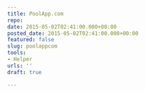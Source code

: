 ```yaml
---
title: PoolApp.com
repo: 
date: 2015-05-02T02:41:00.000+00:00
posted_date: 2015-05-02T02:41:00.000+00:00
featured: false
slug: poolappcom
tools:
- Helper
urls: ''
draft: true

---
```


